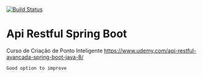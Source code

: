 [![Build Status](https://travis-ci.org/joaoverissimo/api-restful-spring-boot.svg?branch=master)](https://travis-ci.org/joaoverissimo/api-restful-spring-boot)

# Api Restful Spring Boot

Curso de Criação de Ponto Inteligente
https://www.udemy.com/api-restful-avancada-spring-boot-java-8/

`Good option to improve`
